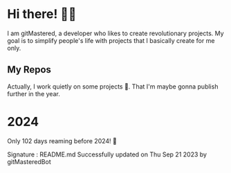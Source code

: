 
# Hi there! 🙋‍♂️
I am gitMastered, a developer who likes to create revolutionary projects.
My goal is to simplify people's life with projects that I basically create for me only.

## My Repos
Actually, I work quietly on some projects 👀. That I'm maybe gonna publish further in the year.

# 2024
Only 102 days reaming before 2024! 🙌

Signature : README.md Successfully updated on Thu Sep 21 2023 by gitMasteredBot

